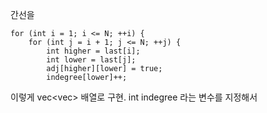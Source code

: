 간선을 
```
for (int i = 1; i <= N; ++i) {
    for (int j = i + 1; j <= N; ++j) {
        int higher = last[i];
        int lower = last[j];
        adj[higher][lower] = true;
        indegree[lower]++;
```
이렇게 vec<vec<bool>> 배열로 구현.
int  indegree 라는 변수를 지정해서 

